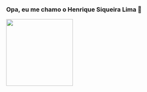 ### Opa, eu me chamo o Henrique Siqueira Lima 👋

<div>
  <a href="https://beacons.ai/HenriqueSL15">
  <img height="180em" src="https://github-readme-stats.vercel.app/api?username=HenriqueSL15&show_icons=true&theme=dark&include_all_commits=true&count_private=true"/>
  <!-- <img height="180em" src="https://github-readme-stats.vercel.app/api/top_langs/?username=HenriqueSL15&layout=compact&langs_count=16&theme=dark"/>-->
</div>
  
  ##
  
  <div>
    <a href="https://img.shields.io/badge/YouTube-FF0000?style=for-the-badge&logo=youtube&logoColor=white">
  </div> 
